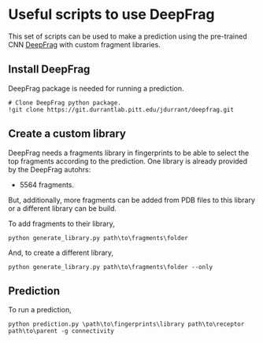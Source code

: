 # Useful scripts to use DeepFrag


This set of scripts can be used to make a prediction using the pre-trained CNN [DeepFrag](https://pubs.rsc.org/en/content/articlelanding/2021/sc/d1sc00163a#!divAbstract) with custom fragment libraries. 

## Install DeepFrag
DeepFrag package is needed for running a prediction. 

```
# Clone DeepFrag python package.
!git clone https://git.durrantlab.pitt.edu/jdurrant/deepfrag.git
```
## Create a custom library

DeepFrag needs a fragments library in fingerprints to be able to select the top fragments according to the prediction. One library is already provided by the DeepFrag autohrs: 
- 5564 fragments.

But, additionally, more fragments can be added from PDB files to this library or a different library can be build. 

To add fragments to their library, 

```
python generate_library.py path\to\fragments\folder
```

And, to create a different library, 
```
python generate_library.py path\to\fragments\folder --only
```
## Prediction

To run a prediction, 
```
python prediction.py \path\to\fingerprints\library path\to\receptor path\to\parent -g connectivity
```
